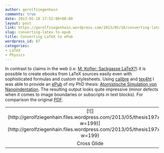 ```yaml
---
author: gerolfziegenhain
comments: true
date: 2013-05-18 17:52:00+00:00
layout: post
link: https://gerolfziegenhain.wordpress.com/2013/05/18/converting-latex-to-epub/
slug: converting-latex-to-epub
title: Converting LaTeX to ePub
wordpress_id: 87
categories:
- LaTeX
- Physics
---
```


In contrast to claims in the web (i.e. [M. Kofler: Sackgasse LaTeX?](http://kofler.info/blog/176/126/Sackgasse-LaTeX/)) it is possible to create ebooks from LaTeX sources easily even with sophisticated formulas and custom stylesheets. Using [calibre](http://calibre-ebook.com/) and [tex4ht](http://en.wikipedia.org/wiki/TeX4ht) I was able to provide an [ePub](http://en.wikipedia.org/wiki/EPUB) of my PhD thesis: [Atomistische Simulation von Nanoindentation](https://docs.google.com/file/d/0B6kO4SX1CnShM0cwOW5vbEdUdjg/edit?usp=sharing). The resulting output looks quite impressive (minor defects when it comes to image boundaries or subscripts in text blocks). For comparison the original [PDF](https://docs.google.com/file/d/0B6kO4SX1CnShQWd0S0JrTDE1czA/edit?usp=sharing).
<table cellpadding="0" align="center" style="margin-left:auto;margin-right:auto;text-align:center;" cellspacing="0" class="tr-caption-container" >
<tbody >
<tr >

<td style="text-align:center;" >[![](http://gerolfziegenhain.files.wordpress.com/2013/05/thesis197x.png?w=199)](http://gerolfziegenhain.files.wordpress.com/2013/05/thesis197x.png?w=199)
</td>
</tr>
<tr >

<td style="text-align:center;" class="tr-caption" >Cross Glide
</td>
</tr>
</tbody>
</table>




